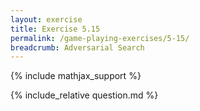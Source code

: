 ```yaml
---
layout: exercise
title: Exercise 5.15
permalink: /game-playing-exercises/5-15/
breadcrumb: Adversarial Search
---
```


{% include mathjax_support %}

<div><i class="arrow-up" data-chapter="game-playing-exercises" data-exercise="ex_15" data-rating="0"></i></div>
{% include_relative question.md %}
